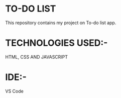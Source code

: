 <h1>TO-DO LIST</h1>
<p>This repository contains my project on To-do list app.
<h1>TECHNOLOGIES USED:-</h1>
<p>HTML, CSS AND JAVASCRIPT</p>
<h1>IDE:-</h1>
<p>VS Code</p>